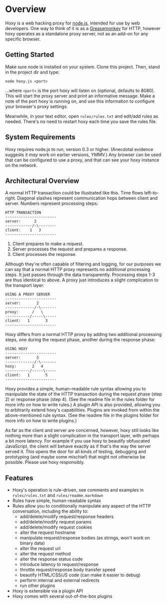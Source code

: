 Overview
========

Hoxy is a web hacking proxy for [node.js](http://nodejs.org/), intended for use by web developers. One way to think of it is as a [Greasemonkey](https://addons.mozilla.org/en-US/firefox/addon/748/) for HTTP, however hoxy operates as a standalone proxy server, not as an add-on for any specific browser.

Getting Started
---------------

Make sure node is installed on your system. Clone this project. Then, stand in the project dir and type:

    node hoxy.js <port>

...where `<port>` is the port hoxy will listen on (optional, defaults to 8080). This will start the proxy server and print an informative message. Make a note of the port hoxy is running on, and use this information to configure your browser's proxy settings.

Meanwhile, in your text editor, open `rules/rules.txt` and edit/add rules as needed. There's no need to restart hoxy each time you save the rules file.

System Requirements
--------------------

Hoxy requires node.js to run, version 0.3 or higher. (Anecdotal evidence suggests it *may* work on earlier versions, YMMV.) Any browser can be used that can be configured to use a proxy, and that can see your hoxy instance on the network.

Architectural Overview
----------------------

A normal HTTP transaction could be illustrated like this. Time flows left-to-right. Diagonal slashes represent communication hops between client and server. Numbers represent processing steps:

    HTTP TRANSACTION
    -----------------------
    server:      2
    ------------/-\--------
    client:    1   3
    -----------------------

1. Client prepares to make a request.
2. Server processes the request and prepares a response.
3. Client processes the response.

Although they're often capable of filtering and logging, for our purposes we can say that a normal HTTP proxy represents no additional processing steps. It just passes through the data transparently. Processing steps 1-3 are thus identical to above. A proxy just introduces a slight complication to the transport layer:

    USING A PROXY SERVER
    -----------------------
    server:       2
    -------------/-\-------
    proxy:      /   \
    -----------/-----\-----
    client:   1       3
    -----------------------

Hoxy differs from a normal HTTP proxy by adding two additional processing steps, one during the request phase, another during the response phase:

    USING HOXY
    -----------------------
    server:       3
    -------------/-\-------
    hoxy:       2   4
    -----------/-----\-----
    client:   1       5
    -----------------------

Hoxy provides a simple, human-readable rule syntax allowing you to manipulate the state of the HTTP transaction during the request phase (step 2) or response phase (step 4). (See the readme file in the rules folder for more info on how to write rules.) A plugin API is also provided, allowing you to arbitrarily extend hoxy's capabilities. Plugins are invoked from within the above-mentioned rule syntax. (See the readme file in the plugins folder for more info on how to write plugins.)

As far as the client and server are concerned, however, hoxy still looks like nothing more than a slight complication in the transport layer, with perhaps a bit more latency. For example if you use hoxy to beautify obfuscated JavaScript, the client will behave exactly as if that's the way the server served it. This opens the door for all kinds of testing, debugging and prototyping (and maybe some mischief) that might not otherwise be possible. Please use hoxy responsibly.

Features
--------

* Hoxy's operation is rule-driven, see comments and examples in `rules/rules.txt` and `rules/readme.markdown`
* Rules have simple, human-readable syntax
* Rules allow you to conditionally manipulate any aspect of the HTTP conversation, including the ability to:
    * add/delete/modify request/response headers
    * add/delete/modify request params
    * add/delete/modify request cookies
    * alter the request hostname
    * manipulate request/response bodies (as strings, won't work on binary data)
    * alter the request url
    * alter the request method
    * alter the response status code
    * introduce latency to request/response
    * throttle request/response body transfer speed
    * beautify HTML/CSS/JS code (can make it easier to debug)
    * perform internal and external redirects
    * run other plugins
* Hoxy is extensible via a plugin API
* Hoxy comes with several out-of-the-box plugins

